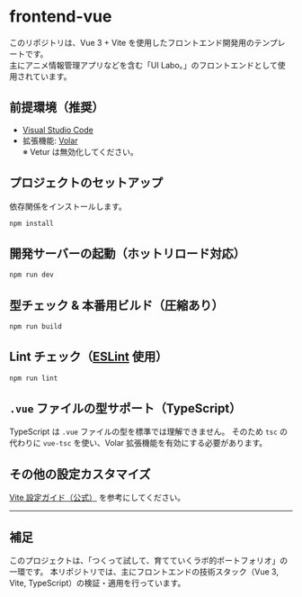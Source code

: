 # frontend-vue

このリポジトリは、Vue 3 + Vite を使用したフロントエンド開発用のテンプレートです。  
主にアニメ情報管理アプリなどを含む「UI Labo。」のフロントエンドとして使用されています。

## 前提環境（推奨）

- [Visual Studio Code](https://code.visualstudio.com/)
- 拡張機能: [Volar](https://marketplace.visualstudio.com/items?itemName=Vue.volar)  
  ※ Vetur は無効化してください。

## プロジェクトのセットアップ

依存関係をインストールします。

```bash
npm install
````

## 開発サーバーの起動（ホットリロード対応）

```bash
npm run dev
```

## 型チェック & 本番用ビルド（圧縮あり）

```bash
npm run build
```

## Lint チェック（[ESLint](https://eslint.org/) 使用）

```bash
npm run lint
```

## `.vue` ファイルの型サポート（TypeScript）

TypeScript は `.vue` ファイルの型を標準では理解できません。
そのため `tsc` の代わりに `vue-tsc` を使い、Volar 拡張機能を有効にする必要があります。

## その他の設定カスタマイズ

[Vite 設定ガイド（公式）](https://vitejs.dev/config/) を参考にしてください。

---

## 補足

このプロジェクトは、「つくって試して、育てていくラボ的ポートフォリオ」の一環です。
本リポジトリでは、主にフロントエンドの技術スタック（Vue 3, Vite, TypeScript）の検証・適用を行っています。

